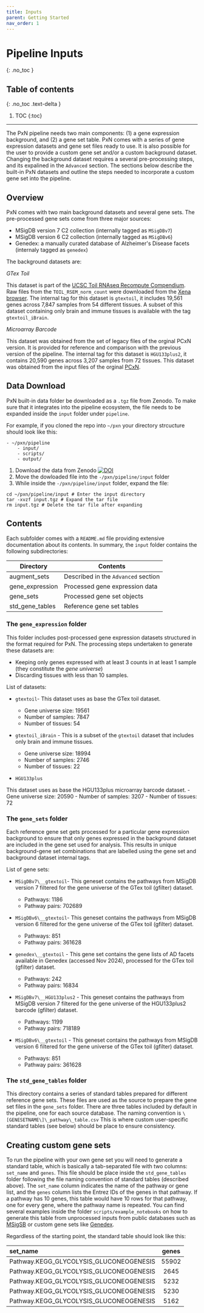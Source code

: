 ```yaml
--- 
title: Inputs
parent: Getting Started
nav_order: 1
---
```


# Pipeline Inputs
{: .no_toc }

## Table of contents
{: .no_toc .text-delta }

1. TOC
{:toc}

---

The PxN pipeline needs two main components: (1) a gene expression background, and (2) a gene set table. PxN comes with a series of gene expression datasets and gene set files ready to use. It is also possible for the user to provide a custom gene set and/or a custom background dataset. Changing the background dataset requires a several pre-processing steps, and its expalined in the `Advanced` section. The sections below describe the built-in PxN datasets and outline the steps needed to incorporate a custom gene set into the pipeline. 

## Overview

PxN comes with two main background datasets and several gene sets. The pre-processed gene sets come from three major sources:

- MSigDB version 7 C2 collection (internally tagged as `MSigDBv7`)
- MSigDB version 6 C2 collection (internally tagged as `MSigDBv6`)
- Genedex: a manually curated database of Alzheimer\'s Disease facets (internaly tagged as `genedex`)

The background datasets are:

_GTex Toil_

This dataset is part of the [UCSC Toil RNAseq Recompute Compendium](https://xenabrowser.net/datapages/?host=https%3A%2F%2Ftoil.xenahubs.net). Raw files from the `TOIL_RSEM_norm_count` were downloaded from the [Xena browser](https://xenabrowser.net/datapages/?cohort=GTEX&removeHub=https%3A%2F%2Fxena.treehouse.gi.ucsc.edu%3A443). The internal tag for this dataset is `gtextoil`, it includes 19,561 genes across 7,847 samples from 54 different tissues. A subset of this dataset containing only brain and immune tissues is available with the tag `gtextoil_iBrain`.

_Microarray Barcode_

This dataset was obtained from the set of legacy files of the orginal PCxN version. It is provided for reference and comparison with the previous version of the pipeline. The internal tag for this dataset is `HGU133plus2`, it contains 20,590 genes across 3,207 samples from 72 tissues.  This dataset was obtained from the input files of the orginal [PCxN](https://pubmed.ncbi.nlm.nih.gov/29554099/). 

## Data Download 

PxN built-in data folder be downloaded as a `.tgz` file from Zenodo. To make sure that it integrates into the pipeline ecosystem, the file needs to be expanded inside the `input` folder under `pipeline`.   

For example, if you cloned the repo into `~/pxn` your directory strcucture should look like this:

    - ~/pxn/pipeline
    	- input/
    	- scripts/  
    	- output/

1. Download the data from Zenodo [![DOI](https://zenodo.org/badge/DOI/10.5281/zenodo.14879142.svg)](https://doi.org/10.5281/zenodo.14879142)
2. Move the dowloaded file into the `-/pxn/pipeline/input` folder
3. While inside the `-/pxn/pipeline/input` folder, expand the file:

```
cd ~/pxn/pipeline/input # Enter the input directory
tar -xvzf input.tgz # Expand the tar file
rm input.tgz # Delete the tar file after expanding
```

## Contents

Each subfolder comes with a `README.md` file providing extensive documentation about its contents. In summary, the `input` folder contains the following subdirectories:

| Directory   | Contents  |
|------------|----------|
| augment_sets | Described in the `Advanced` section |
| gene_expression | Processed gene expression data |
| gene_sets | Processed gene set objects |
| std_gene_tables | Reference gene set tables |
    
### The `gene_expression` folder

This folder includes post-processed gene expression datasets structured in the format required for PxN. The processing steps undertaken to generate these datasets are:
- Keeping only genes expressed with at least 3 counts in at least 1 sample (they constitute the _gene universe_)
- Discarding tissues with less than 10 samples.

List of datasets:

- `gtextoil`- This dataset uses as base the GTex toil dataset.
    - Gene universe size: 19561
    - Number of samples: 7847
    - Number of tissues: 54

- `gtextoil_iBrain` - This is a subset of the `gtextoil` dataset that includes only brain and immune tissues. 
    - Gene universe size: 18994
    - Number of samples: 2746
    - Number of tissues: 22

- `HGU133plus`

This dataset uses as base the HGU133plus microarray barcode dataset.
    - Gene universe size: 20590
    - Number of samples: 3207
    - Number of tissues: 72

### The `gene_sets` folder

Each reference gene set gets processed for a particular gene expression background to ensure that only genes expressed in the background dataset are included in the gene set used for analysis. This results in unique background-gene set combinations that are labelled using the gene set and background dataset internal tags. 

List of gene sets:

- `MSigDBv7\__gtextoil`- This geneset contains the pathways from MSigDB version 7 filtered for the gene universe of the GTex toil (gfilter) dataset.
  - Pathways: 1186
  - Pathway pairs: 702689

- `MSigDBv6\__gtextoil`- This geneset contains the pathways from MSigDB version 6 filtered for the gene universe of the GTex toil (gfilter) dataset.
  - Pathways: 851
  - Pathway pairs: 361628

- `genedex\__gtextoil` - This gene set contains the gene lists of AD facets available in Genedex (accessed Nov 2024), processed for the GTex toil (gfilter) dataset.
  - Pathways: 242
  - Pathway pairs: 16834

- `MSigDBv7\__HGU133plus2` - This geneset contains the pathways from MSigDB version 7 filtered for the gene universe of the HGU133plus2 barcode (gfilter) dataset.
  - Pathways: 1199
  - Pathway pairs: 718189

- `MSigDBv6\__gtextoil` - This geneset contains the pathways from MSigDB version 6 filtered for the gene universe of the GTex toil (gfilter) dataset.
  - Pathways: 851
  - Pathway pairs: 361628

### The `std_gene_tables` folder

This directory contains a series of standard tables prepared for different reference gene sets. These files are used as the source to prepare the gene set files in the `gene_sets` folder. There are three tables included by default in the pipeline, one for each source database. The naming convention is `\[GENESETNAME\]\_pathway\_table.csv` This is where custom user-specific standard tables (see below) should be place to ensure consistency.

## Creating custom gene sets

To run the pipeline with your own gene set you will need to generate a standard table, which is basically a tab-separated file with two columns: `set_name` and `genes`. This file should be place inside the `std_gene_tables` folder following the file naming convention of standard tables (described above). The `set_name` column indicates the name of the pathway or gene list, and the `genes` column lists the Entrez IDs of the genes in that pathway. If a pathway has 10 genes, this table would have 10 rows for that pathway, one for every gene, where the pathway name is repeated. You can find several examples inside the folder `scripts/example_notebooks` on how to generate this table from unprocessed inputs from public databases such as [MSigSB](https://github.com/hidelab/pxn/pipeline/scripts/example_prep_notebooks/prep_geneset-MSigDB_v7.ipynb) or custom gene sets like [Genedex](https://github.com/hidelab/pxn/pipeline/scripts/example_prep_notebooks/prep_geneset-Genedex_2024.ipynb). 

Regardless of the starting point, the standard table should look like this:

| set_name          | genes | 
| :---------------- | :------: | 
| Pathway.KEGG_GLYCOLYSIS_GLUCONEOGENESIS        |   55902   | 
| Pathway.KEGG_GLYCOLYSIS_GLUCONEOGENESIS           |   2645   | 
| Pathway.KEGG_GLYCOLYSIS_GLUCONEOGENESIS    |  5232   | 
| Pathway.KEGG_GLYCOLYSIS_GLUCONEOGENESIS |  5230   | 
| Pathway.KEGG_GLYCOLYSIS_GLUCONEOGENESIS        |   5162   | 
